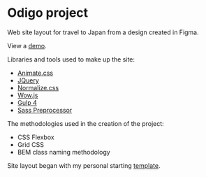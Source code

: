 # Odigo project
<p>Web site layout for travel to Japan from a design created in Figma.</p>

<p>View a <a href="https://igor-muram.github.io/odigo/index.html" target="_blank">demo</a>.</p>

<p>Libraries and tools used to make up the site:</p>

<ul>
	<li><a href="https://daneden.github.io/animate.css/" target="_blank">Animate.css</a></li>
	<li><a href="https://jquery.com" target="_blank">JQuery</a></li>
	<li><a href="https://necolas.github.io/normalize.css/" target="_blank">Normalize.css</a></li>
	<li><a href="https://wowjs.uk" target="_blank">Wow.js</a></li>
	<li><a href="https://gulpjs.com" target="_blank">Gulp 4</a></li>
	<li><a href="https://sass-scss.ru" target="_blank">Sass Preprocessor</a></li>
</ul>

<p>The methodologies used in the creation of the project:</p>

<ul>
	<li>CSS Flexbox</li>
	<li>Grid CSS</li>
	<li>BEM class naming methodology</li>
</ul>

<p>Site layout began with my personal starting <a href="https://igor-muram.github.io/webtemplate/index.html" target="_blank">template</a>.</p>
